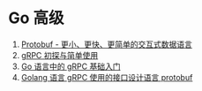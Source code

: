 # Go 高级
1. [Protobuf - 更小、更快、更简单的交互式数据语言](https://mp.weixin.qq.com/s/8Hrmd1OxBzK9euZn9Z5XrA)
2. [gRPC 初探与简单使用](https://mp.weixin.qq.com/s/neuZQ2jpfTqTxw7fOtg-AQ)
3. [Go 语言中的 gRPC 基础入门](https://mp.weixin.qq.com/s/Vjt6R91tESuNQZeB5kUXsQ)
4. [Golang 语言 gRPC 使用的接口设计语言 protobuf](https://mp.weixin.qq.com/s/uEtTSkb4xcymuxACTjxBCw)
